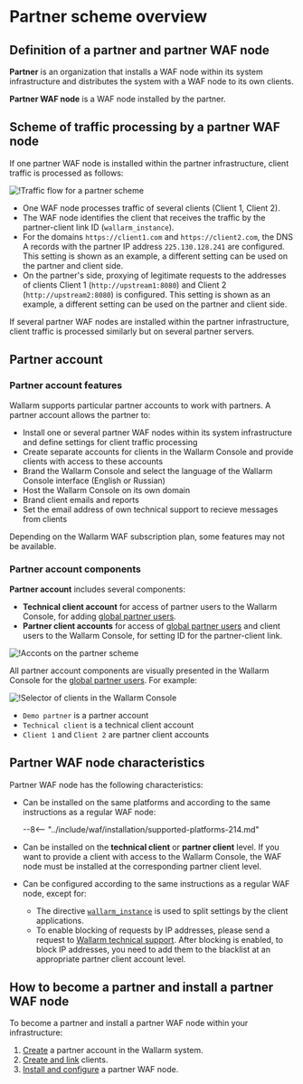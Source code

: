 # Partner scheme overview

## Definition of a partner and partner WAF node

**Partner** is an organization that installs a WAF node within its system infrastructure and distributes the system with a WAF node to its own clients.

**Partner WAF node** is a WAF node installed by the partner.

## Scheme of traffic processing by a partner WAF node

If one partner WAF node is installed within the partner infrastructure, client traffic is processed as follows:

![!Traffic flow for a partner scheme](../images/partner-waf-node/partner-traffic-processing.png)

* One WAF node processes traffic of several clients (Client 1, Client 2).
* The WAF node identifies the client that receives the traffic by the partner-client link ID (`wallarm_instance`).
* For the domains `https://client1.com` and `https://client2.com`, the DNS A records with the partner IP address `225.130.128.241` are configured. This setting is shown as an example, a different setting can be used on the partner and client side.
* On the partner's side, proxying of legitimate requests to the addresses of clients Client 1 (`http://upstream1:8080`) and Client 2 (`http://upstream2:8080`) is configured. This setting is shown as an example, a different setting can be used on the partner and client side.

If several partner WAF nodes are installed within the partner infrastructure, client traffic is processed similarly but on several partner servers.

## Partner account

### Partner account features

Wallarm supports particular partner accounts to work with partners. A partner account allows the partner to:

* Install one or several partner WAF nodes within its system infrastructure and define settings for client traffic processing
* Create separate accounts for clients in the Wallarm Console and provide clients with access to these accounts
* Brand the Wallarm Console and select the language of the Wallarm Console interface (English or Russian)
* Host the Wallarm Console on its own domain
* Brand client emails and reports
* Set the email address of own technical support to recieve messages from clients

Depending on the Wallarm WAF subscription plan, some features may not be available.

### Partner account components

**Partner account** includes several components:

* **Technical client account** for access of partner users to the Wallarm Console, for adding [global partner users](../user-guides/settings/users.md#user-roles).
* **Partner client accounts** for access of [global partner users](../user-guides/settings/users.md#user-roles) and client users to the Wallarm Console, for setting ID for the partner-client link.

![!Acconts on the partner scheme](../images/partner-waf-node/accounts-scheme.png)

All partner account components are visually presented in the Wallarm Console for the [global partner users](../user-guides/settings/users.md#user-roles). For example:

![!Selector of clients in the Wallarm Console](../images/partner-waf-node/clients-selector-in-console.png)

* `Demo partner` is a partner account
* `Technical client` is a technical client account
* `Client 1` and `Client 2` are partner client accounts

## Partner WAF node characteristics

Partner WAF node has the following characteristics:

* Can be installed on the same platforms and according to the same instructions as a regular WAF node:

    --8<-- "../include/waf/installation/supported-platforms-214.md"
* Can be installed on the **technical client** or **partner client** level. If you want to provide a client with access to the Wallarm Console, the WAF node must be installed at the corresponding partner client level.
* Can be configured according to the same instructions as a regular WAF node, except for:
    * The directive [`wallarm_instance`](../admin-en/configure-parameters-en.md#wallarm_instance) is used to split settings by the client applications.
    * To enable blocking of requests by IP addresses, please send a request to [Wallarm technical support](mailto:support@wallarm.com). After blocking is enabled, to block IP addresses, you need to add them to the blacklist at an appropriate partner client account level.

## How to become a partner and install a partner WAF node

To become a partner and install a partner WAF node within your infrastructure:

1. [Create](creating-partner-account.md) a partner account in the Wallarm system.
2. [Create and link](connecting-clients.md) clients.
3. [Install and configure](installing-partner-waf-node.md) a partner WAF node.
